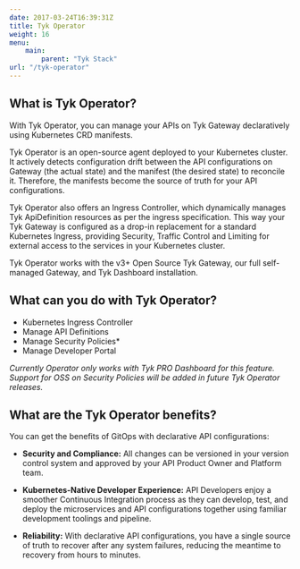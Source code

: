 ```yaml
---
date: 2017-03-24T16:39:31Z
title: Tyk Operator
weight: 16
menu:
    main:
        parent: "Tyk Stack"
url: "/tyk-operator" 
---
```

## What is Tyk Operator?
With Tyk Operator, you can manage your APIs on Tyk Gateway declaratively using Kubernetes CRD manifests.

Tyk Operator is an open-source agent deployed to your Kubernetes cluster. It actively detects configuration drift between the API configurations on Gateway (the actual state) and the manifest (the desired state) to reconcile it. Therefore, the manifests become the source of truth for your API configurations.

Tyk Operator also offers an Ingress Controller, which dynamically manages Tyk ApiDefinition resources as per the ingress specification. This way your Tyk Gateway is configured as a drop-in replacement for a standard Kubernetes Ingress, providing Security, Traffic Control and Limiting for external access to the services in your Kubernetes cluster.

Tyk Operator works with the v3+ Open Source Tyk Gateway, our full self-managed Gateway, and Tyk Dashboard installation.

## What can you do with Tyk Operator?

- Kubernetes Ingress Controller
- Manage API Definitions
- Manage Security Policies*
- Manage Developer Portal 

_Currently Operator only works with Tyk PRO Dashboard for this feature. Support for OSS on Security Policies will be added in future Tyk Operator releases._

## What are the Tyk Operator benefits?

You can get the benefits of GitOps with declarative API configurations:

- **Security and Compliance:** All changes can be versioned in your version control system and approved by your API Product Owner and Platform team.
- **Kubernetes-Native Developer Experience:** API Developers enjoy a smoother Continuous Integration process as they can develop, test, and deploy the microservices and API configurations together using familiar development toolings and pipeline.

- **Reliability:** With declarative API configurations, you have a single source of truth to recover after any system failures, reducing the meantime to recovery from hours to minutes.
